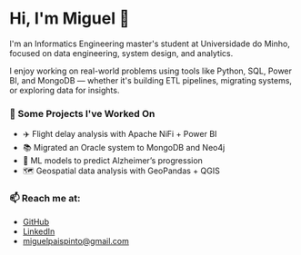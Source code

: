 # Hi, I'm Miguel 👋

I'm an Informatics Engineering master's student at Universidade do Minho, focused on data engineering, system design, and analytics.

I enjoy working on real-world problems using tools like Python, SQL, Power BI, and MongoDB — whether it's building ETL pipelines, migrating systems, or exploring data for insights.

### 🔧 Some Projects I've Worked On
- ✈️ Flight delay analysis with Apache NiFi + Power BI
- 📚 Migrated an Oracle system to MongoDB and Neo4j
- 🧠 ML models to predict Alzheimer’s progression
- 🗺️ Geospatial data analysis with GeoPandas + QGIS

### 📫 Reach me at:
- [GitHub](https://github.com/miguelpinto17)
- [LinkedIn](https://linkedin.com/in/miguelpaispinto)
- miguelpaispinto@gmail.com
